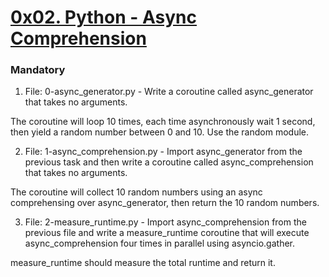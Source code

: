# <ins> 0x02. Python - Async Comprehension </ins> 

### **Mandatory**
1. File: 0-async_generator.py - Write a coroutine called async_generator that takes no arguments.

The coroutine will loop 10 times, each time asynchronously wait 1 second, then yield a random number between 0 and 10. Use the random module.

2. File: 1-async_comprehension.py - Import async_generator from the previous task and then write a coroutine called async_comprehension that takes no arguments.

The coroutine will collect 10 random numbers using an async comprehensing over async_generator, then return the 10 random numbers.

3. File: 2-measure_runtime.py - Import async_comprehension from the previous file and write a measure_runtime coroutine that will execute async_comprehension four times in parallel using asyncio.gather.

measure_runtime should measure the total runtime and return it.

